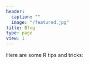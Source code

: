 ```yaml
---
header:
  caption: ""
  image: "/featured.jpg"
title: Blog
type: page
view: 1
---
```


<script src='https://storage.ko-fi.com/cdn/scripts/overlay-widget.js'></script>
<script>
  kofiWidgetOverlay.draw('andreasv61356', {
    'type': 'floating-chat',
    'floating-chat.donateButton.text': 'Support me',
    'floating-chat.donateButton.background-color': '#00b9fe',
    'floating-chat.donateButton.text-color': '#fff'
  });
</script>

Here are some R tips and tricks:
